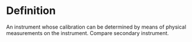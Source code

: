# Definition

An instrument whose calibration can be determined by means of physical
measurements on the instrument. Compare secondary instrument.
